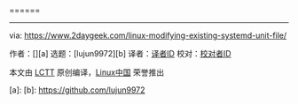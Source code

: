 [#]: subject: ()
[#]: via: (https://www.2daygeek.com/linux-modifying-existing-systemd-unit-file/)
[#]: author: ( )
[#]: collector: (lujun9972)
[#]: translator: ( )
[#]: reviewer: ( )
[#]: publisher: ( )
[#]: url: ( )


======

--------------------------------------------------------------------------------

via: https://www.2daygeek.com/linux-modifying-existing-systemd-unit-file/

作者：[][a]
选题：[lujun9972][b]
译者：[译者ID](https://github.com/译者ID)
校对：[校对者ID](https://github.com/校对者ID)

本文由 [LCTT](https://github.com/LCTT/TranslateProject) 原创编译，[Linux中国](https://linux.cn/) 荣誉推出

[a]: 
[b]: https://github.com/lujun9972

